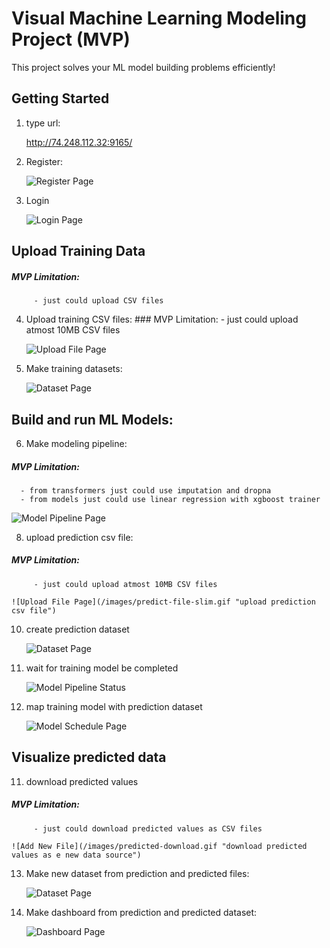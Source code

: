 # Visual Machine Learning Modeling Project (MVP)

This project solves your ML model building problems efficiently!

## Getting Started
1. type url:

   http://74.248.112.32:9165/   

2. Register:

   ![Register Page](/images/register.gif "user register")

3. Login

    ![Login Page](/images/login.gif "user login")

## Upload Training Data
##### MVP Limitation:
         - just could upload CSV files
4. Upload training  CSV files:
       ### MVP Limitation:
         - just could upload atmost 10MB CSV files

   ![Upload File Page](/images/train-file-slim.gif "upload train csv file")

6. Make training datasets:

    ![Dataset Page](/images/train-dataset.gif "create train dataset")

## Build and run ML Models:
6. Make modeling pipeline:
##### MVP Limitation:
      - from transformers just could use imputation and dropna
      - from models just could use linear regression with xgboost trainer
        
   ![Model Pipeline Page](/images/model-build-slim.gif "train linear regression model")

8. upload prediction csv file:
##### MVP Limitation:
         - just could upload atmost 10MB CSV files
   
    ![Upload File Page](/images/predict-file-slim.gif "upload prediction csv file")

10. create prediction dataset

     ![Dataset Page](/images/predict-dataset.gif "create prediction dataset")

11. wait for training model be completed

     ![Model Pipeline Status](/images/model-status.gif "model training status on server")

12. map training model with prediction dataset        

    ![Model Schedule Page](/images/model-scheduling-slim.gif "schedule prediction")

 
## Visualize predicted data 
11. download predicted values
##### MVP Limitation:
         - just could download predicted values as CSV files
    
    ![Add New File](/images/predicted-download.gif "download predicted values as e new data source")

13. Make new dataset from prediction and predicted files:

     ![Dataset Page](/images/predicted-dataset.gif "create dataset of prediction and predicted values")

15. Make dashboard from prediction and predicted dataset:

    ![Dashboard Page](/images/login.gif "create dashboard of predicted values")
    

   


























